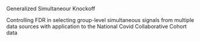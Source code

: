Generalized Simultaneour Knockoff

Controlling FDR in selecting group-level simultaneous signals from multiple data sources with application to the National Covid Collaborative Cohort data
